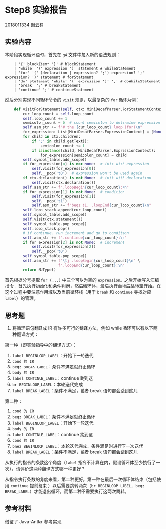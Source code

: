 # Step8 实验报告

2018011334 谢云桐



## 实验内容

本阶段实现循环语句，首先在 `g4` 文件中加入新的语法规则：

```ANTLR
    | '{' blockItem* '}' # blockStatement
    | 'while' '(' expression ')' statement # whileStatement
    | 'for' '(' (declaration | expression? ';') expression? ';' expression? ')' statement # forStatement
    | 'do' statement 'while' '(' expression ')' ';' # doWhileStatement
    | 'break' ';' # breakStatement
    | 'continue' ';' # continueStatement
```

然后分别实现不同循环命令的 `visit` 规则，以最复杂的 `for` 循环为例：

```python
    def visitForStatement(self, ctx: MiniDecafParser.ForStatementContext) -> MiniDecafType:
        cur_loop_count = self.loop_count
        self.loop_count += 1
        semicolon_count = 0  # count semicolon to determine expression position
        self.asm_str += f"# the {cur_loop_count} loop (for)\n"
        for_expression: List[MiniDecafParser.ExpressionContext] = [None] * 3
        for child in ctx.children:
            if ';' in child.getText():
                semicolon_count += 1
            if isinstance(child, MiniDecafParser.ExpressionContext):
                for_expression[semicolon_count] = child
        self.symbol_table.add_scope()
        if for_expression[0] is not None:  # init with expression
            self.visit(for_expression[0])
            self.__pop('t0')  # expression won't be used again
        if ctx.declaration() is not None:  # init with declaration
            self.visit(ctx.declaration())
        self.asm_str += f".loopBegin{cur_loop_count}:\n"
        if for_expression[1] is not None:  # condition
            self.visit(for_expression[1])
            self.__pop('t1')
            self.asm_str += f"beqz t1, .loopEnd{cur_loop_count}\n"
        self.loop_stack.append(cur_loop_count)
        self.symbol_table.add_scope()
        self.visit(ctx.statement())
        self.symbol_table.pop_scope()
        self.loop_stack.pop()
        # if continue. run increment and go to condition
        self.asm_str += f".continue{cur_loop_count}:\n"
        if for_expression[2] is not None:  # increment
            self.visit(for_expression[2])
            self.__pop('t0')
        self.symbol_table.pop_scope()
        self.asm_str += f"\tj .loopBegin{cur_loop_count}\n" \
                        f".loopEnd{cur_loop_count}:\n"
        return NoType()
```

首先根据分号提取 `for (...)` 中三个可以为空的 `expression`。之后开始写入汇编指令：首先执行初始化和条件判断，然后循环体，最后执行自增后跳转至开始。在这个过程中要注意作用域以及当前循环栈（用于 `break` 和 `continue` 寻找对应 `label`）的管理。

## 思考题

1. 将循环语句翻译成 IR 有许多可行的翻译方法，例如 while 循环可以有以下两种翻译方式：


第一种（即实验指导中的翻译方式）：

1. `label BEGINLOOP_LABEL`：开始下一轮迭代
2. `cond 的 IR`
3. `beqz BREAK_LABEL`：条件不满足就终止循环
4. `body 的 IR`
5. `label CONTINUE_LABEL`：continue 跳到这
6. `br BEGINLOOP_LABEL`：本轮迭代完成
7. `label BREAK_LABEL`：条件不满足，或者 break 语句都会跳到这儿

第二种：

1. `cond 的 IR`
2. `beqz BREAK_LABEL`：条件不满足就终止循环
3. `label BEGINLOOP_LABEL`：开始下一轮迭代
4. `body 的 IR`
5. `label CONTINUE_LABEL`：continue 跳到这
6. `cond 的 IR`
7. `bnez BEGINLOOP_LABEL`：本轮迭代完成，条件满足时进行下一次迭代
8. `label BREAK_LABEL`：条件不满足，或者 break 语句都会跳到这儿

从执行的指令的条数这个角度（`label` 指令不计算在内，假设循环体至少执行了一次），请评价这两种翻译方式哪一种更好？

从指令执行条数的角度来看，第二种更好。第一种在最后一次循环体结束（包括使用 `continue` 提前结束 ）以后需要跳转两次（`br BEGINLOOP_LABEL, beqz BREAK_LABEL`）才能退出循环，而第二种不需要执行这两次跳转。



## 参考材料

借鉴了 Java-Antlar 参考实现

